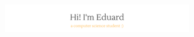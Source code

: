 <p align="center">
  <img src="https://github.com/eduardspirache/eduardspirache/blob/main/assets/welcome-image.png">
</p>
<h1></h1>



<!--
**eduardspirache/eduardspirache** is a ✨ _special_ ✨ repository because its `README.md` (this file) appears on your GitHub profile.

Here are some ideas to get you started:

- 🔭 I’m currently working on ...
- 🌱 I’m currently learning ...
- 👯 I’m looking to collaborate on ...
- 🤔 I’m looking for help with ...
- 💬 Ask me about ...
- 📫 How to reach me: ...
- 😄 Pronouns: ...
- ⚡ Fun fact: ...
-->

